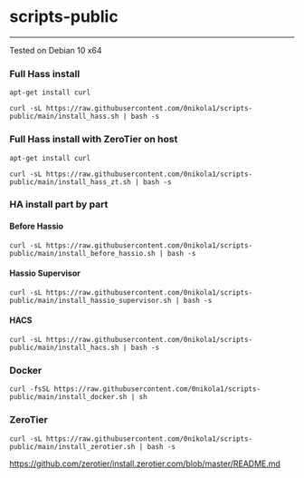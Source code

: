 # scripts-public
---
Tested on Debian 10 x64

### Full Hass install 
    apt-get install curl
    
    curl -sL https://raw.githubusercontent.com/0nikola1/scripts-public/main/install_hass.sh | bash -s
    
### Full Hass install with ZeroTier on host
    apt-get install curl
    
    curl -sL https://raw.githubusercontent.com/0nikola1/scripts-public/main/install_hass_zt.sh | bash -s

### HA install part by part
#### Before Hassio 

    curl -sL https://raw.githubusercontent.com/0nikola1/scripts-public/main/install_before_hassio.sh | bash -s
#### Hassio Supervisor

    curl -sL https://raw.githubusercontent.com/0nikola1/scripts-public/main/install_hassio_supervisor.sh | bash -s
    
#### HACS
    curl -sL https://raw.githubusercontent.com/0nikola1/scripts-public/main/install_hacs.sh | bash -s 

### Docker

    curl -fsSL https://raw.githubusercontent.com/0nikola1/scripts-public/main/install_docker.sh | sh


### ZeroTier

    curl -sL https://raw.githubusercontent.com/0nikola1/scripts-public/main/install_zerotier.sh | bash -s

 https://github.com/zerotier/install.zerotier.com/blob/master/README.md
